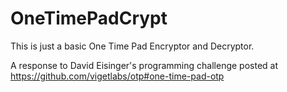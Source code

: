 # OneTimePadCrypt

This is just a basic One Time Pad Encryptor and Decryptor.

A response to David Eisinger's programming challenge posted at https://github.com/vigetlabs/otp#one-time-pad-otp
